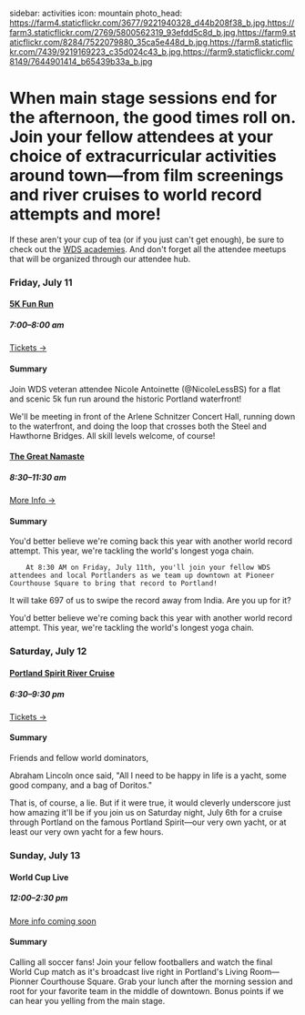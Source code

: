 sidebar: activities
icon: mountain
photo_head: https://farm4.staticflickr.com/3677/9221940328_d44b208f38_b.jpg,https://farm3.staticflickr.com/2769/5800562319_93efdd5c8d_b.jpg,https://farm9.staticflickr.com/8284/7522079880_35ca5e448d_b.jpg,https://farm8.staticflickr.com/7439/9219169223_c35d024c43_b.jpg,https://farm9.staticflickr.com/8149/7644901414_b65439b33a_b.jpg

# When main stage sessions end for the afternoon, the good times roll on. Join your fellow attendees at your choice of extracurricular activities around town—from film screenings and river cruises to world record attempts and more!

If these aren't your cup of tea (or if you just can't get enough), be sure to check out the [WDS academies](/academies). And don't forget all the attendee meetups that will be organized through our attendee hub.

<div class="zig-zags_blue"></div>


<a name="5k-run"></a>
### Friday, July 11


<div class="collapsable-box collapsable-box-open">
	<a href="https://www.eventbrite.com/e/wds-5k-fun-run-tickets-11776849875"><h4>5K Fun Run</h4></a>
	<h5>7:00–8:00 am</h5>
	<a href="https://www.eventbrite.com/e/wds-5k-fun-run-tickets-11776849875" class="button">Tickets &rarr;</a>
	<div class="collapsable-content">
		<h4>Summary</h4>
		Join WDS veteran attendee Nicole Antoinette (@NicoleLessBS) for a flat and scenic 5k fun run around the historic Portland waterfront!

We'll be meeting in front of the Arlene Schnitzer Concert Hall, running down to the waterfront, and doing the loop that crosses both the Steel and Hawthorne Bridges. All skill levels welcome, of course!
	</div>
</div>

<a name="namaste"></a>

<div class="collapsable-box collapsable-box-open">
	<a href="/2014-world-record"><h4>The Great Namaste</h4></a>
	<h5>8:30–11:30 am</h5>
	<a href="/2014-world-record" class="button">More Info &rarr;</a>
	<div class="collapsable-content">
		<h4>Summary</h4>
		You'd better believe we're coming back this year with another world record attempt. This year, we're tackling the world's longest yoga chain.
		
		At 8:30 AM on Friday, July 11th, you'll join your fellow WDS attendees and local Portlanders as we team up downtown at Pioneer Courthouse Square to bring that record to Portland!

It will take 697 of us to swipe the record away from India. Are you up for it?
	</div>
</div>

You'd better believe we're coming back this year with another world record attempt. This year, we're tackling the world's longest yoga chain.


<a name="portland-spirit"></a>
### Saturday, July 12


<div class="collapsable-box collapsable-box-open">
	<a href="http://www.eventbrite.com/e/river-cruise-on-the-portland-spirit-tickets-11773158835"><h4>Portland Spirit River Cruise</h4></a>
	<h5>6:30–9:30 pm</h5>
	<a href="http://www.eventbrite.com/e/river-cruise-on-the-portland-spirit-tickets-11773158835" class="button">Tickets &rarr;</a>
	<div class="collapsable-content">
		<h4>Summary</h4>
		Friends and fellow world dominators,

Abraham Lincoln once said, "All I need to be happy in life is a yacht, some good company, and a bag of Doritos."

That is, of course, a lie. But if it were true, it would cleverly underscore just how amazing it'll be if you join us on Saturday night, July 6th for a cruise through Portland on the famous Portland Spirit—our very own yacht, or at least our very own yacht for a few hours.
	</div>
</div>

<a name="world-cup"></a>
### Sunday, July 13


<div class="collapsable-box collapsable-box-open">
	<h4>World Cup Live</h4>
	<h5>12:00–2:30 pm</h5>
	<a href="#" class="button">More info coming soon</a>
	<div class="collapsable-content">
		<h4>Summary</h4>
		Calling all soccer fans! Join your fellow footballers and watch the final World Cup match as it's broadcast live right in Portland's Living Room—Pionner Courthouse Square. Grab your lunch after the morning session and root for your favorite team in the middle of downtown. Bonus points if we can hear you yelling from the main stage.
	</div>
</div>
